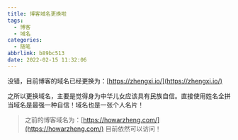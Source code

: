 ```yaml
---
title: 博客域名更换啦
tags:
  - 博客
  - 域名
categories:
  - 随笔
abbrlink: b89bc513
date: 2022-02-15 11:32:06
---
```

没错，目前博客的域名已经更换为：[https://zhengxi.io/](https://zhengxi.io/)<br />

<!-- more -->

之所以更换域名，主要是觉得身为中华儿女应该具有民族自信。直接使用姓名全拼当域名是最强一种自信！域名也是一张个人名片！

> 之前的博客域名为：[https://howarzheng.com/](https://howarzheng.com/) 
> 目前依然可以访问！

<br />
